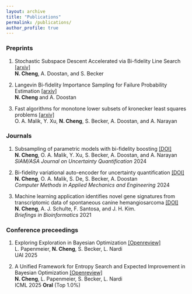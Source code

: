 ```yaml
---
layout: archive
title: "Publications"
permalink: /publications/
author_profile: true
---
```

### Preprints

1. Stochastic Subspace Descent Accelerated via Bi-fidelity Line Search [\[arxiv\]](https://arxiv.org/abs/2505.00162)<br>
**N. Cheng**, A. Doostan, and S. Becker <br>

2. Langevin Bi-fidelity Importance Sampling for Failure Probability Estimation [\[arxiv\]](https://arxiv.org/abs/2503.17796)<br>
**N. Cheng** and A. Doostan <br>

3. Fast algorithms for monotone lower subsets of kronecker least squares problems [\[arxiv\]](https://arxiv.org/abs/2209.05662)<br>
O. A. Malik, Y. Xu, **N. Cheng**, S. Becker, A. Doostan, and A. Narayan<br>

### Journals
1. Subsampling of parametric models with bi-fidelity boosting [\[DOI\]](https://doi.org/10.1137/22M1524989)<br>
**N. Cheng**, O. A. Malik, Y. Xu, S. Becker, A. Doostan, and A. Narayan<br>
*SIAM/ASA Journal on Uncertainty Quantification* 2024

2. Bi-fidelity variational auto-encoder for uncertainty quantification [\[DOI\]](https://doi.org/10.1016/j.cma.2024.116793)<br>
**N. Cheng**, O. A. Malik, S. De, S. Becker, A. Doostan<br>
*Computer Methods in Applied Mechanics and Engineering* 2024

3. Machine learning application identifies novel gene signatures from transcriptomic data of spontaneous canine hemangiosarcoma [\[DOI\]](https://doi.org/10.1093/bib/bbaa252)<br>
**N. Cheng**, A. J. Schulte, F. Santosa, and J. H. Kim.<br>
*Briefings in Bioinformatics* 2021

### Conference preceedings

1. Exploring Exploration in Bayesian Optimization [\[Openreview\]](https://openreview.net/forum?id=QnH03CxYlc)<br>
L. Papenmeier, **N. Cheng**, S. Becker, L. Nardi<br>
UAI 2025

2. A Unified Framework for Entropy Search and Expected Improvement in Bayesian Optimization [\[Openreview\]](https://openreview.net/forum?id=LbJQYNSH41)<br>
**N. Cheng**, L. Papenmeier, S. Becker, L. Nardi<br>
ICML 2025 **Oral** (Top 1.0%)
